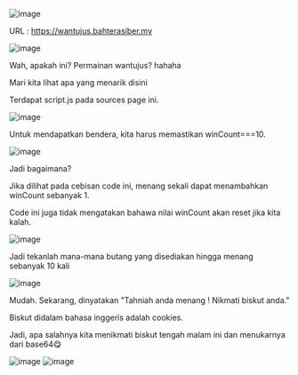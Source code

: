 ![image](https://github.com/6D756E6972/3108CTF/assets/129729880/1a417942-e46c-449a-a734-3587d791eb1a)

URL : https://wantujus.bahterasiber.my

![image](https://github.com/6D756E6972/3108CTF/assets/129729880/b72afb51-d12b-43a6-bb53-51347a8f2b93)

Wah, apakah ini? Permainan wantujus? hahaha

Mari kita lihat apa yang menarik disini

Terdapat script.js pada sources page ini.

![image](https://github.com/6D756E6972/3108CTF/assets/129729880/9956ffcc-6174-4159-9d93-fded3a07d025)

Untuk mendapatkan bendera, kita harus memastikan winCount===10.

![image](https://github.com/6D756E6972/3108CTF/assets/129729880/fd92bdba-34c7-4dca-bf6d-5baabc5178f1)

Jadi bagaimana?

Jika dilihat pada cebisan code ini, menang sekali dapat menambahkan winCount sebanyak 1.

Code ini juga tidak mengatakan bahawa nilai winCount akan reset jika kita kalah. 

![image](https://github.com/6D756E6972/3108CTF/assets/129729880/287466e5-dec4-49c2-a7ab-40cabb643a3e)

Jadi tekanlah mana-mana butang yang disediakan hingga menang sebanyak 10 kali

![image](https://github.com/6D756E6972/3108CTF/assets/129729880/74c3ef59-532b-4c60-8fbb-2adfdcc4cdf1)

Mudah. Sekarang, dinyatakan "Tahniah anda menang ! Nikmati biskut anda."

Biskut didalam bahasa inggeris adalah cookies.

Jadi, apa salahnya kita menikmati biskut tengah malam ini dan menukarnya dari base64😋

![image](https://github.com/6D756E6972/3108CTF/assets/129729880/ead0cf7c-44b3-4182-b556-bf1aac56113f)
![image](https://github.com/6D756E6972/3108CTF/assets/129729880/5916af92-3e54-4b05-b51d-81d5d4479b64)

